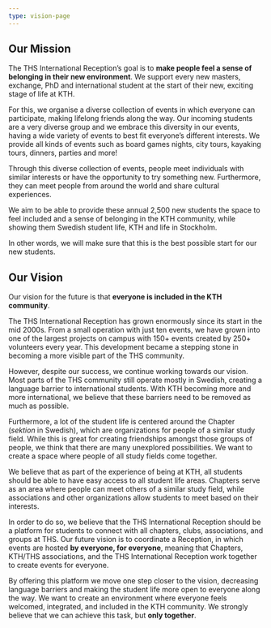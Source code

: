 ```yaml
---
type: vision-page
---
```

## Our Mission

The THS International Reception’s goal is to **make people feel a sense of belonging in their new environment**. We support every new masters, exchange, PhD and international student at the start of their new, exciting stage of life at KTH. 

For this, we organise a diverse collection of events in which everyone can participate, making lifelong friends along the way. Our incoming students are a very diverse group and we embrace this diversity in our events, having a wide variety of events to best fit everyone’s different interests. We provide all kinds of events such as board games nights, city tours, kayaking tours, dinners, parties and more! 

Through this diverse collection of events, people meet individuals with similar interests or have the opportunity to try something new. Furthermore, they can meet people from around the world and share cultural experiences. 

We aim to be able to provide these annual 2,500 new students the space to feel included and a sense of belonging in the KTH community, while showing them Swedish student life, KTH and life in Stockholm. 

In other words, we will make sure that this is the best possible start for our new students.

## Our Vision

Our vision for the future is that **everyone is included in the KTH community**. 

The THS International Reception has grown enormously since its start in the mid 2000s. From a small operation with just ten events, we have grown into one of the largest projects on campus with 150+ events created by 250+ volunteers every year. This development became a stepping stone in becoming a more visible part of the THS community.

However, despite our success, we continue working towards our vision. Most parts of the THS community still operate mostly in Swedish, creating a language barrier to international students. With KTH becoming more and more international, we believe that these barriers need to be removed as much as possible.

Furthermore, a lot of the student life is centered around the Chapter (_sektion_ in Swedish), which are organizations for people of a similar study field. While this is great for creating friendships amongst those groups of people, we think that there are many unexplored possibilities. We want to create a space where people of all study fields come together.

We believe that as part of the experience of being at KTH, all students should be able to have easy access to all student life areas. Chapters serve as an area where people can meet others of a similar study field, while associations and other organizations allow students to meet based on their interests.

In order to do so, we believe that the THS International Reception should be a platform for students to connect with all chapters, clubs, associations, and groups at THS. Our future vision is to coordinate a Reception, in which events are hosted **by everyone, for everyone**, meaning that Chapters, KTH/THS associations, and the THS International Reception work together to create events for everyone. 

By offering this platform we move one step closer to the vision, decreasing language barriers and making the student life more open to everyone along the way. We want to create an environment where everyone feels welcomed, integrated, and included in the KTH community. We strongly believe that we can achieve this task, but **only together**.
